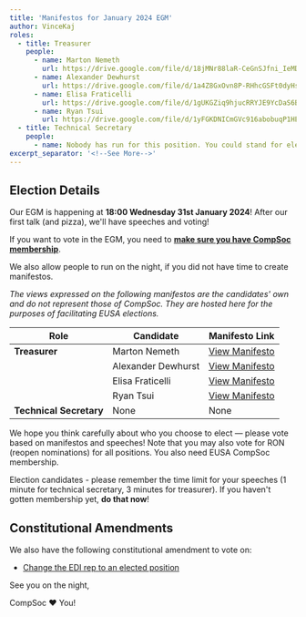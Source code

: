 ```yaml
---
title: 'Manifestos for January 2024 EGM'
author: VinceKaj
roles:
  - title: Treasurer
    people:
      - name: Marton Nemeth
        url: https://drive.google.com/file/d/18jMNr88laR-CeGnSJfni_IeMDbIstOxC/view?usp=sharing
      - name: Alexander Dewhurst
        url: https://drive.google.com/file/d/1a4Z8GxOvn8P-RHhcGSFt0dyHsPm5bNiD/view?usp=sharing
      - name: Elisa Fraticelli
        url: https://drive.google.com/file/d/1gUKGZiq9hjucRRYJE9YcDaS6BMmAZqWU/view?usp=sharing
      - name: Ryan Tsui
        url: https://drive.google.com/file/d/1yFGKDNICmGVc916abobuqP1HE8cslfT0/view?usp=sharing
  - title: Technical Secretary
    people:
      - name: Nobody has run for this position. You could stand for election!
excerpt_separator: '<!--See More-->'
---
```


## Election Details

Our EGM is happening at **18:00 Wednesday 31st January 2024**! After our first talk (and pizza), we'll have speeches and voting!

If you want to vote in the EGM, you need to [**make sure you have CompSoc membership**](/join 'Click to go to the EUSA CompSoc membership page.').

We also allow people to run on the night, if you did not have time to create manifestos.

_The views expressed on the following manifestos are the candidates' own and do not represent those of CompSoc. They are hosted here for the purposes of facilitating EUSA elections._

| Role                    | Candidate          | Manifesto Link                                                                                       |
| ----------------------- | ------------------ | ---------------------------------------------------------------------------------------------------- |
| **Treasurer**           | Marton Nemeth      | [View Manifesto](https://drive.google.com/file/d/18jMNr88laR-CeGnSJfni_IeMDbIstOxC/view?usp=sharing) |
|                         | Alexander Dewhurst | [View Manifesto](https://drive.google.com/file/d/1a4Z8GxOvn8P-RHhcGSFt0dyHsPm5bNiD/view?usp=sharing) |
|                         | Elisa Fraticelli   | [View Manifesto](https://drive.google.com/file/d/1gUKGZiq9hjucRRYJE9YcDaS6BMmAZqWU/view?usp=sharing) |
|                         | Ryan Tsui          | [View Manifesto](https://drive.google.com/file/d/1yFGKDNICmGVc916abobuqP1HE8cslfT0/view?usp=sharing) |
| **Technical Secretary** | None               | None                                                                                                 |

We hope you think carefully about who you choose to elect — please vote based on manifestos and speeches! Note that you may also vote for RON (reopen nominations) for all positions. You also need EUSA CompSoc membership.

Election candidates - please remember the time limit for your speeches (1 minute for technical secretary, 3 minutes for treasurer). If you haven't gotten membership yet, **do that now**!

## Constitutional Amendments

We also have the following constitutional amendment to vote on:

- [Change the EDI rep to an elected position](https://github.com/compsoc-edinburgh/constitution/pull/41)

See you on the night,

CompSoc ❤️ You!
